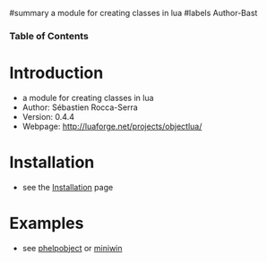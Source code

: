 ﻿#summary a module for creating classes in lua
#labels Author-Bast

### Table of Contents ###


# Introduction #
  * a module for creating classes in lua
  * Author: Sébastien Rocca-Serra
  * Version: 0.4.4
  * Webpage: http://luaforge.net/projects/objectlua/


# Installation #
  * see the [Installation](Installation.md) page

# Examples #
  * see [phelpobject](phelpobject.md) or [miniwin](miniwin.md)